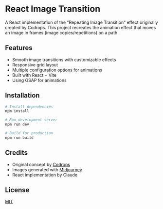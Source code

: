 # React Image Transition

A React implementation of the "Repeating Image Transition" effect originally created by Codrops. This project recreates the animation effect that moves an image in frames (image copies/repetitions) on a path.

## Features

- Smooth image transitions with customizable effects
- Responsive grid layout
- Multiple configuration options for animations
- Built with React + Vite
- Using GSAP for animations

## Installation

```bash
# Install dependencies
npm install

# Run development server
npm run dev

# Build for production
npm run build
```

## Credits

- Original concept by [Codrops](https://tympanus.net/codrops/?p=92571)
- Images generated with [Midjourney](https://midjourney.com)
- React implementation by Claude

## License

[MIT](LICENSE) 
